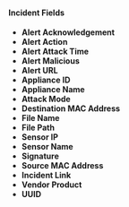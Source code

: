 
#### Incident Fields
- **Alert Acknowledgement**
- **Alert Action**
- **Alert Attack Time**
- **Alert Malicious**
- **Alert URL**
- **Appliance ID**
- **Appliance Name**
- **Attack Mode**
- **Destination MAC Address**
- **File Name**
- **File Path**
- **Sensor IP**
- **Sensor Name**
- **Signature**
- **Source MAC Address**
- **Incident Link**
- **Vendor Product**
- **UUID**
